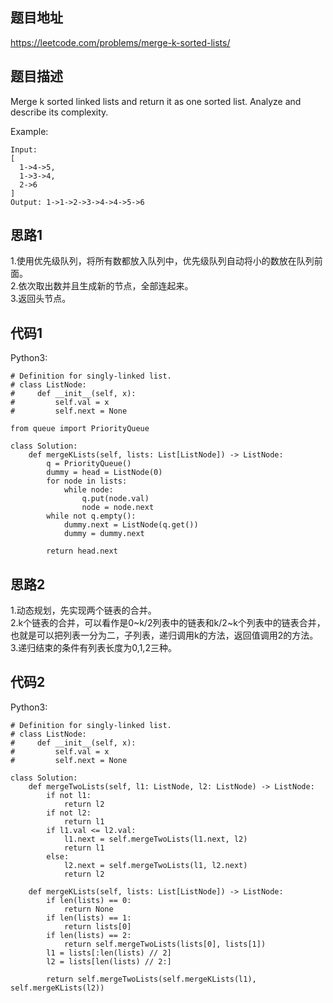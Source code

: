 ## 题目地址
https://leetcode.com/problems/merge-k-sorted-lists/

## 题目描述
Merge k sorted linked lists and return it as one sorted list. Analyze and describe its complexity.

Example:
```
Input:
[
  1->4->5,
  1->3->4,
  2->6
]
Output: 1->1->2->3->4->4->5->6
```

## 思路1
1.使用优先级队列，将所有数都放入队列中，优先级队列自动将小的数放在队列前面。  
2.依次取出数并且生成新的节点，全部连起来。  
3.返回头节点。  

## 代码1
Python3:
```
# Definition for singly-linked list.
# class ListNode:
#     def __init__(self, x):
#         self.val = x
#         self.next = None

from queue import PriorityQueue

class Solution:
    def mergeKLists(self, lists: List[ListNode]) -> ListNode:
        q = PriorityQueue()
        dummy = head = ListNode(0)
        for node in lists:
            while node:
                q.put(node.val)
                node = node.next
        while not q.empty():
            dummy.next = ListNode(q.get())
            dummy = dummy.next
            
        return head.next
```
## 思路2
1.动态规划，先实现两个链表的合并。  
2.k个链表的合并，可以看作是0\~k/2列表中的链表和k/2\~k个列表中的链表合并，  
也就是可以把列表一分为二，子列表，递归调用k的方法，返回值调用2的方法。  
3.递归结束的条件有列表长度为0,1,2三种。  

## 代码2
Python3:
```
# Definition for singly-linked list.
# class ListNode:
#     def __init__(self, x):
#         self.val = x
#         self.next = None

class Solution:
    def mergeTwoLists(self, l1: ListNode, l2: ListNode) -> ListNode:
        if not l1:
            return l2
        if not l2:
            return l1
        if l1.val <= l2.val:
            l1.next = self.mergeTwoLists(l1.next, l2)
            return l1
        else:
            l2.next = self.mergeTwoLists(l1, l2.next)
            return l2

    def mergeKLists(self, lists: List[ListNode]) -> ListNode:
        if len(lists) == 0:
            return None
        if len(lists) == 1:
            return lists[0]
        if len(lists) == 2:
            return self.mergeTwoLists(lists[0], lists[1])
        l1 = lists[:len(lists) // 2]
        l2 = lists[len(lists) // 2:]

        return self.mergeTwoLists(self.mergeKLists(l1), self.mergeKLists(l2))
```
